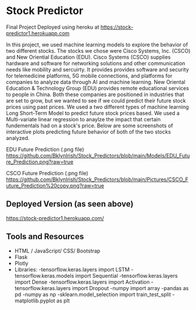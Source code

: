 # Stock Predictor
Final Project Deployed using heroku at https://stock-predictor1.herokuapp.com

In this project, we used machine learning models to explore the behavior of two different stocks. The stocks we chose were Cisco Systems, Inc. (CSCO) and New Oriential Education (EDU). Cisco Systems (CSCO) supplies hardware and software for networking solutions and other communication needs like mobility and sercuirty. It provides provides software and security for telemedicine platforms, 5G mobile connections, and  platforms for companies to analyze data through AI and machine learning. New Oriental Education & Technology Group (EDU) provides remote educational services to people in China. Both these companies are positioned in industries that are set to grow, but we wanted to see if we could predict their future stock prices using past prices. We used a two different types of machine learning Long Short-Term Model to predict future stock prices based. We used a Multi-variate linear regression to anaylze the impact that certain fundementals had on a stock's price. Below are some screenshots of interactive plots predicting future behavior of both of the two stocks analyzed.

EDU Future Prediction (.png file)
https://github.com/BklynIrish/Stock_Predictors/blob/main/Models/EDU_Future_Prediction.png?raw=true

CSCO Future Prediction (.png file)
https://github.com/BklynIrish/Stock_Predictors/blob/main/Pictures/CSCO_Future_Prediction%20copy.png?raw=true

## Deployed Version (as seen above)
https://stock-predictor1.herokuapp.com/

## Tools and Resources
* HTML / JavaScript/ CSS/ Bootstrap
* Flask
* Plotly
* Libraries: 
-tensorflow.keras.layers import LSTM
-tensorflow.keras.models import Sequential
-tensorflow.keras.layers import Dense
-tensorflow.keras.layers import Activation
-tensorflow.keras.layers import Dropout
-numpy import array
-pandas as pd
-numpy as np
-sklearn.model_selection import train_test_split
-matplotlib.pyplot as plt
